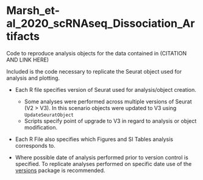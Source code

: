 # Marsh_et-al_2020_scRNAseq_Dissociation_Artifacts
Code to reproduce analysis objects for the data contained in (CITATION AND LINK HERE)

Included is the code necessary to replicate the Seurat object used for analysis and plotting.
- Each R file specifies version of Seurat used for analysis/object creation.
    - Some analyses were performed across multiple versions of Seurat (V2 > V3).  In this scenario objects were updated to V3 using `UpdateSeuratObject`
    - Scripts specify point of upgrade to V3 in regard to analysis or object modification.
- Each R File also specifies which Figures and SI Tables analysis corresponds to.

- Where possible date of analysis performed prior to version control is specified.  To replicate analyses performed on specific date use of the [versions](https://cran.r-project.org/web/packages/versions/index.html) package is recommended.
